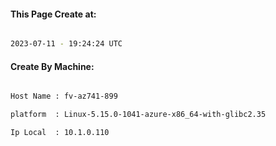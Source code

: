 
   
#### This Page Create at:

```bash

2023-07-11 - 19:24:24 UTC

```

#### Create By Machine:

```bash

Host Name : fv-az741-899

platform  : Linux-5.15.0-1041-azure-x86_64-with-glibc2.35

Ip Local  : 10.1.0.110

```

